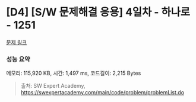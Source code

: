 # [D4] [S/W 문제해결 응용] 4일차 - 하나로 - 1251 

[문제 링크](https://swexpertacademy.com/main/code/problem/problemDetail.do?contestProbId=AV15StKqAQkCFAYD) 

### 성능 요약

메모리: 115,920 KB, 시간: 1,497 ms, 코드길이: 2,215 Bytes



> 출처: SW Expert Academy, https://swexpertacademy.com/main/code/problem/problemList.do